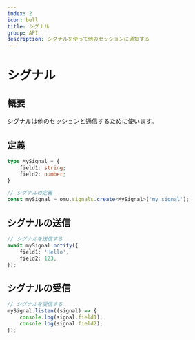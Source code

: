 ```yaml
---
index: 2
icon: bell
title: シグナル
group: API
description: シグナルを使って他のセッションに通知する
---
```


# シグナル

## 概要

シグナルは他のセッションと通信するために使います。

## 定義

```typescript
type MySignal = {
    field1: string;
    field2: number;
}

// シグナルの定義
const mySignal = omu.signals.create<MySignal>('my_signal');
```

## シグナルの送信

```typescript
// シグナルを送信する
await mySignal.notify({
    field1: 'Hello',
    field2: 123,
});
```

## シグナルの受信

```typescript
// シグナルを受信する
mySignal.listen((signal) => {
    console.log(signal.field1);
    console.log(signal.field2);
});
```

